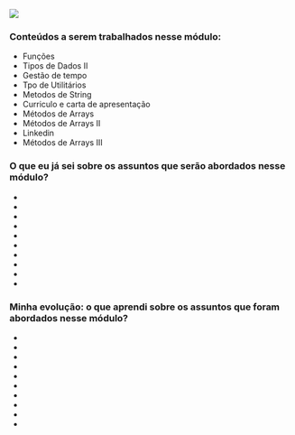 ![](https://i.imgur.com/xG74tOh.png)

### Conteúdos a serem trabalhados nesse módulo:

- Funções
- Tipos de Dados II
- Gestão de tempo
- Tpo de Utilitários
- Metodos de String
- Curriculo e carta de apresentação
- Métodos de Arrays
- Métodos de Arrays II
- Linkedin
- Métodos de Arrays III
  

### O que eu já sei sobre os assuntos que serão abordados nesse módulo?

-
-
-
-
-
-
-
-
-
-

### Minha evolução: o que aprendi sobre os assuntos que foram abordados nesse módulo?

-
-
-
-
-
-
-
-
-
-
